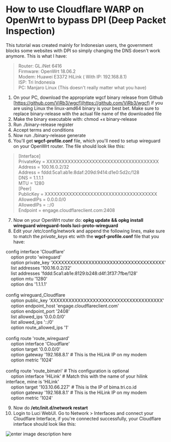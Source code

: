 
# How to use Cloudflare WARP on OpenWrt to bypass DPI (Deep Packet Inspection)

This tutorial was created mainly for Indonesian users, the government blocks some websites with DPI so simply changing the DNS doesn't work anymore. This is what I have:

> Router: GL.iNet 6416\
Firmware: OpenWrt 18.06.2\
Modem: Huawei E3372 HiLink ( With IP: 192.168.8.1)\
ISP: Tri Indonesia\
PC: Manjaro Linux (This doesn't really matter what you have)
> 
1. On your PC, download the appropriate wgcf binary release from Github  [https://github.com/ViRb3/wgcf](https://github.com/ViRb3/wgcf)  if you are using Linux the linux-amd64 binary is your best bet. Make sure to replace binary-release with the actual file name of the downloaded file
2.  Make the binary executable with: chmod +x binary-release
3.  Run ./binary-release register
4.  Accept terms and conditions
5.  Now run ./binary-release generate
6. You'll get **wgcf-profile.conf** file, which you'll need to setup wireguard on  your OpenWrt router. The file should look like this:

> [Interface]\
PrivateKey = XXXXXXXXXXXXXXXXXXXXXXXXXXXXXXXXXXXXX\
Address = 100.16.0.2/32\
Address = fddd:5ca1:ab1e:8daf:209d:9414:d1e0:5d2c/128\
DNS = 1.1.1.1\
MTU = 1280\
[Peer]\
PublicKey = XXXXXXXXXXXXXXXXXXXXXXXXXXXXXXXXXXXXX\
AllowedIPs = 0.0.0.0/0\
AllowedIPs = ::/0\
Endpoint = engage.cloudflareclient.com:2408
>
7. Now on your OpenWrt router do: **opkg update && opkg install wireguard wireguard-tools luci-proto-wireguard**
8. Edit your /etc/config/network and append the following lines, make sure to match the *private_keys* etc with the **wgcf-profile.conf** file that you have:

config interface 'Cloudflare'\
&nbsp;&nbsp;&nbsp;&nbsp;option proto 'wireguard'\
&nbsp;&nbsp;&nbsp;&nbsp;option private_key 'XXXXXXXXXXXXXXXXXXXXXXXXXXXXXXXXXXXXX'\
&nbsp;&nbsp;&nbsp;&nbsp;list addresses '100.16.0.2/32'\
&nbsp;&nbsp;&nbsp;&nbsp;list addresses 'fddd:5ca1:ab1e:8129:b248:d4f:3f37:7fbe/128'\
&nbsp;&nbsp;&nbsp;&nbsp;option mtu '1280'\
&nbsp;&nbsp;&nbsp;&nbsp;option dns '1.1.1.1'\
\
config wireguard_Cloudflare\
&nbsp;&nbsp;&nbsp;&nbsp;option public_key 'XXXXXXXXXXXXXXXXXXXXXXXXXXXXXXXXXXXXX'\
&nbsp;&nbsp;&nbsp;&nbsp;option endpoint_host 'engage.cloudflareclient.com'\
&nbsp;&nbsp;&nbsp;&nbsp;option endpoint_port '2408'\
&nbsp;&nbsp;&nbsp;&nbsp;list allowed_ips '0.0.0.0/0'\
&nbsp;&nbsp;&nbsp;&nbsp;list allowed_ips '::/0'\
&nbsp;&nbsp;&nbsp;&nbsp;option route_allowed_ips '1'\
\
config route 'route_wireguard'\
&nbsp;&nbsp;&nbsp;&nbsp;option interface 'Cloudflare'\
&nbsp;&nbsp;&nbsp;&nbsp;option target '0.0.0.0/0'\
&nbsp;&nbsp;&nbsp;&nbsp;option gateway '192.168.8.1' # This is the HiLink IP on my modem\
&nbsp;&nbsp;&nbsp;&nbsp;option metric '1024'\
\
config route 'route_bimatri' # This configuration is optional\
&nbsp;&nbsp;&nbsp;&nbsp;option interface 'HiLink' # Match this with the name of your hilink interface, mine is 'HiLink'\
&nbsp;&nbsp;&nbsp;&nbsp;option target '103.10.66.227' # This is the IP of bima.tri.co.id\
&nbsp;&nbsp;&nbsp;&nbsp;option gateway '192.168.8.1' # This is the HiLink IP on my modem\
&nbsp;&nbsp;&nbsp;&nbsp;option metric '1024'

9. Now do **/etc/init.d/network restart** 
10. Login to Luci WebUI. Go to Network > Interfaces and connect your Cloudflare Interface, if you're connected successfully, your Cloudflare interface should look like this:

![enter image description here](https://i.ibb.co/C685QtH/2022-04-10-192925-919x143-scrot.png) 
